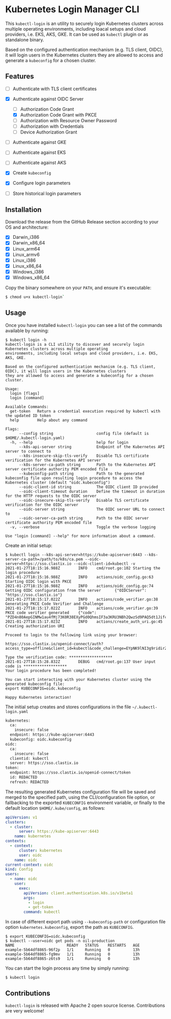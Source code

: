 # Kubernetes Login Manager CLI

This `kubectl-login` is an utility to securely login Kubernetes clusters across multiple operating environments, including loacal setups and cloud providers, i.e. EKS, AKS, GKE. It can be used as `kubectl` plugin or as standalone binary.

Based on the configured authentication mechanism (e.g. TLS client, OIDC), it will login users in the Kubernetes clusters they are allowed to access and generate a `kubeconfig` for a chosen cluster.

## Features

- [ ] Authenticate with TLS client certificates
- [x] Authenticate against OIDC Server
    - [ ] Authorization Code Grant
    - [x] Authorization Code Grant with PKCE
    - [ ] Authorization with Resource Owner Password
    - [ ] Authorization with Credentials
    - [ ] Device Authorization Grant
- [ ] Authenticate against GKE
- [ ] Authenticate against EKS
- [ ] Authenticate against AKS
- [x] Create `kubeconfig`
- [x] Configure login parameters
- [ ] Store historical login parameters


## Installation

Download the release from the GitHub Release section according to your OS and architecture:

- [x] Darwin_i386
- [x] Darwin_x86_64
- [x] Linux_arm64
- [x] Linux_armv6
- [x] Linux_i386
- [x] Linux_x86_64
- [x] Windows_i386
- [x] Windows_x86_64

Copy the binary somewhere on your `PATH`, and ensure it's executable:

```bash
$ chmod u+x kubectl-login`
```

## Usage
Once you have installed `kubectl-login` you can see a list of the commands available by running:

```
$ kubectl login -h
kubectl-login is a CLI utility to discover and securely login Kubernetes clusters across multiple operating
environments, including local setups and cloud providers, i.e. EKS, AKS, GKE.

Based on the configured authentication mechanism (e.g. TLS client, OIDC), it will login users in the Kubernetes clusters
they are allowed to access and generate a kubeconfig for a chosen cluster.

Usage:
  login [flags]
  login [command]

Available Commands:
  get-token   Return a credential execution required by kubectl with the updated ID token
  help        Help about any command

Flags:
      --config string                   config file (default is $HOME/.kubectl-login.yaml)
  -h, --help                            help for login
      --k8s-api-server string           Endpoint of the Kubernetes API server to connect to
      --k8s-insecure-skip-tls-verify    Disable TLS certificate verification for the Kubernetes API server
      --k8s-server-ca-path string       Path to the Kubernetes API server certificate authority PEM encoded file
      --kubeconfig-path string          Path to the generated kubeconfig file upon resulting login procedure to access the Kubernetes cluster (default "oidc.kubeconfig")
      --oidc-client-id string           The OIDC client ID provided
      --oidc-client-timeout duration    Define the timeout in duration for the HTTP requests to the OIDC server
      --oidc-insecure-skip-tls-verify   Disable TLS certificate verification for the OIDC server
      --oidc-server string              The OIDC server URL to connect to
      --oidc-server-ca-path string      Path to the OIDC server certificate authority PEM encoded file
  -v, --verbose                         Toggle the verbose logging

Use "login [command] --help" for more information about a command.
```

Create an initial setup:

```
$ kubectl login --k8s-api-server=https://kube-apiserver:6443 --k8s-server-ca-path=/path/to/k8s/ca.pem --oidc-server=https://sso.clastix.io --oidc-client-id=kubectl -v
2021-01-27T18:15:16.988Z        INFO    cmd/root.go:102 Starting the login procedure
2021-01-27T18:15:16.988Z        INFO    actions/oidc_config.go:63       Starting OIDC login with PKCE
2021-01-27T18:15:16.988Z        INFO    actions/oidc_config.go:74       Getting OIDC configuration from the server      {"OIDCServer": "https://sso.clastix.io"}
2021-01-27T18:15:17.022Z        INFO    actions/code_verifier.go:38     Generating PKCE Code Verifier and Challenge
2021-01-27T18:15:17.022Z        INFO    actions/code_verifier.go:39     PKCE code verifier generated    {"code": "PZD4n80AepGINMw1au4fMj73K0R38EXyPGd0QhmsIF3a3KRU3NBh2QwzSd9PAQ5dt1JifcbaixysCXIAQKhkV0lPituFgtTeWBIcWFmrfMCwvt8Cni2OP6vTc3sWOgPe"}
2021-01-27T18:15:17.023Z        INFO    actions/create_auth_uri.go:45   Creating authorization URI

Proceed to login to the following link using your browser:

https://sso.clastix.io/openid-connect/auth?access_type=offline&client_id=kubectl&code_challenge=EYpNK9lNI3g9ridirZLUxzZZC4uJPdIIdheVOYHZReY&code_challenge_method=S256&prompt=consent&redirect_uri=urn:ietf:wg:oauth:2.0:oob&response_type=code&scope=openid+groups+offline_access&state=TDE5a90dfVLyeXxaHIbExowZoa344IztYcPXRgX0M

Type the verification code: *******************
2021-01-27T18:15:28.832Z        DEBUG   cmd/root.go:137 User input code is *******************
Your login procedure has been completed!

You can start interacting with your Kubernetes cluster using the generated kubeconfig file:
export KUBECONFIG=oidc.kubeconfig

Happy Kubernetes interaction!
```

The initial setup creates and stores configurations in the file `~/.kubectl-login.yaml`

```bash
kubernetes:
  ca:
    insecure: false
  endpoint: https://kube-apiserver:6443
  kubeconfig: oidc.kubeconfig
oidc:
  ca:
    insecure: false
  clientid: kubectl
  server: https://sso.clastix.io
token:
  endpoint: https://sso.clastix.io/openid-connect/token
  id: REDACTED
  refresh: REDACTED
```

The resulting generated Kubernetes configuration file will be saved and merged to the specified path, using the CLI/configuration file option, or fallbacking to the exported `KUBECONFIG` environment variable, or finally to the default location `$HOME/.kube/config`, as follows:

```yaml
apiVersion: v1
clusters:
  - cluster:
      server: https://kube-apiserver:6443
    name: kubernetes
contexts:
  - context:
      cluster: kubernetes
      user: oidc
    name: oidc
current-context: oidc
kind: Config
users:
  - name: oidc
    user:
      exec:
        apiVersion: client.authentication.k8s.io/v1beta1
        args:
          - login
          - get-token
        command: kubectl
```

In case of different export path using `--kubeconfig-path` or configuration file option `kubernetes.kubeconfig`, export the path as `KUBECONFIG`.

```
$ export KUBECONFIG=oidc.kubeconfig
$ kubectl --user=oidc get pods -n oil-production
NAME                       READY   STATUS    RESTARTS   AGE
example-5b64df8865-96f2p   1/1     Running   0          13h
example-5b64df8865-fg9mv   1/1     Running   0          13h
example-5b64df8865-z6ts9   1/1     Running   0          13h
```

You can start the login process any time by simply running:

```
$ kubectl login
```

## Contributions
`kubectl-login` is released with Apache 2 open source license. Contributions are very welcome!
